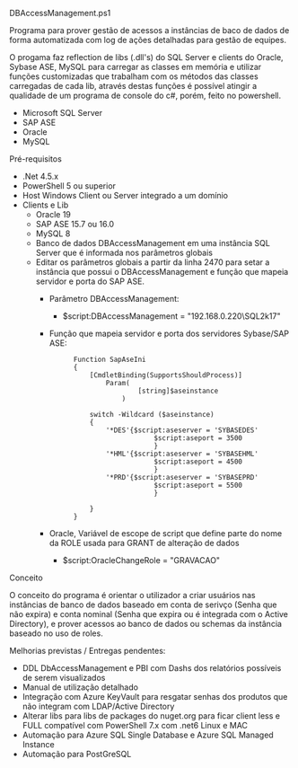 DBAccessManagement.ps1

Programa para prover gestão de acessos a instâncias de baco de dados de forma automatizada com log de ações detalhadas para gestão de equipes.

O progama faz reflection de libs (.dll's) do SQL Server e clients do Oracle, Sybase ASE, MySQL para carregar as classes em memória e utilizar funções customizadas que trabalham com os métodos das classes carregadas de cada lib, através destas funções é possível atingir a qualidade de um programa de console do c#, porém, feito no powershell.

 - Microsoft SQL Server
 - SAP ASE 
 - Oracle
 - MySQL


Pré-requisitos

- .Net 4.5.x
- PowerShell 5 ou superior 
- Host Windows Client ou Server integrado a um domínio
- Clients e Lib
    - Oracle 19
    - SAP ASE 15.7 ou 16.0
    - MySQL 8
    - Banco de dados DBAccessManagement em uma instância SQL Server que é informada nos parâmetros globais
    - Editar os parâmetros globais a partir da linha 2470 para setar a instância que possui o DBAccessManagement e função que mapeia servidor e porta do SAP ASE.
        - Parâmetro DBAccessManagement:
            - $script:DBAccessManagement = "192.168.0.220\SQL2k17"
        - Função que mapeia servidor e porta dos servidores Sybase/SAP ASE:
                    
                    Function SapAseIni
                    {
                        [CmdletBinding(SupportsShouldProcess)]
                            Param(
                                    [string]$aseinstance
                                )

                        switch -Wildcard ($aseinstance)
                        {
                            '*DES'{$script:aseserver = 'SYBASEDES'
                                        $script:aseport = 3500
                                        }
                            '*HML'{$script:aseserver = 'SYBASEHML'
                                        $script:aseport = 4500
                                        }
                            '*PRD'{$script:aseserver = 'SYBASEPRD'
                                        $script:aseport = 5500
                                        }
                            
                        }
                    }
        - Oracle, Variável de escope de script que define parte do nome da ROLE usada para GRANT de alteração de dados
            - $script:OracleChangeRole = "GRAVACAO"

Conceito

O conceito do programa é orientar o utilizador a criar usuários nas instâncias de banco de dados baseado em conta de serivço (Senha que não expira) e conta nominal (Senha que expira ou é integrada com o Active Directory), e prover acessos ao banco de dados ou schemas da instância baseado no uso de roles.


Melhorias previstas / Entregas pendentes:
- DDL DbAccessManagement e PBI com Dashs dos relatórios possíveis de serem visualizados
- Manual de utilização detalhado
- Integração com Azure KeyVault para resgatar senhas dos produtos que não integram com LDAP/Active Directory
- Alterar libs para libs de packages do nuget.org para ficar client less e FULL compatível com PowerShell 7.x com .net6 Linux e MAC
- Automação para Azure SQL Single Database e Azure SQL Managed Instance
- Automação para PostGreSQL

